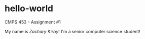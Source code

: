 # hello-world

CMPS 453 - Assignment #1

My name is *Zachary Kirby*! I'm a senior computer science student!
